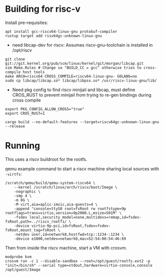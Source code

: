 # Building for risc-v

Install pre-requisites:

```
apt install gcc-riscv64-linux-gnu protobuf-compiler
rustup target add risv64gc-unknown-linux-gnu
```

- need libcap-dev for riscv: Assumes riscv-gnu-toolchain is installed in /opt/riscv

```
git clone git://git.kernel.org/pub/scm/linux/kernel/git/morgan/libcap.git
vim Make.Rules # Change so "BUILD_CC = gcc" otherwise tries to cross-compile host tools
make ARCH=riscv64 CROSS_COMPILE=riscv64-linux-gnu- GOLANG=no
sudo cp libcap/libcap.so* libcap/libpsx.so* /usr/riscv-linux-gnu/lib/
```

- Need pkg config to find riscv minijail and libcap, must define CROS_RUST to prevent minijail from
  trying to re-gen bindings during cross compile

```
export PKG_CONFIG_ALLOW_CROSS="true"
export CROS_RUST=1
```

```
cargo build --no-default-features --target=riscv64gc-unknown-linux-gnu --release
```

# Running

This uses a riscv buildroot for the rootfs.

qemu example command to start a riscv machine sharing local sources with `-virtfs`:

```
/scratch/qemu/build/qemu-system-riscv64 \
	--kernel /scratch/linux/arch/riscv/boot/Image \
	-nographic \
	-smp 4 \
	-m 8G \
	-M virt,aia=aplic-imsic,aia-guests=4 \
	-append "console=ttyS0 root=fsRoot rw rootfstype=9p rootflags=trans=virtio,version=9p2000.L,msize=501M" \
	-fsdev local,security_model=none,multidevs=remap,id=fsdev-fsRoot,path=../riscv_rootfs/ \
	-device virtio-9p-pci,id=fsRoot,fsdev=fsdev-fsRoot,mount_tag=fsRoot \
	-netdev user,id=network0,hostfwd=tcp::1234-:1234 \
	-device e1000,netdev=network0,mac=52:54:00:54:46:69
```

Then from inside the riscv machine, start a VM with crosvm.

```
modprobe kvm
crosvm run -c 1 --disable-sandbox --root=/opt/guest/rootfs.ext2 -p "init=/bin/sh" --serial type=stdout,hardware=virtio-console,console /opt/guest/Image
```
